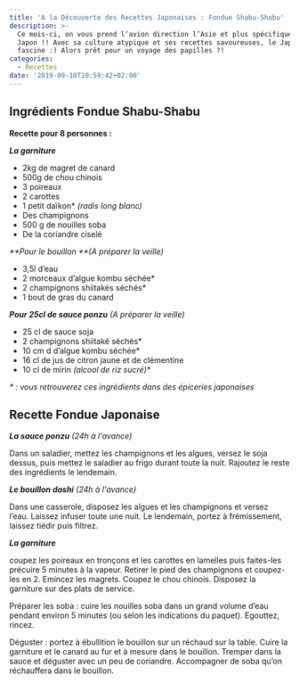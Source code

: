 ```yaml
---
title: 'A la Découverte des Recettes Japonaises : Fondue Shabu-Shabu'
description: >-
  Ce mois-ci, on vous prend l’avion direction l’Asie et plus spécifiquement le
  Japon !! Avec sa culture atypique et ses recettes savoureuses, le Japon
  fascine :) Alors prêt pour un voyage des papilles ?!
categories:
  - Recettes
date: '2019-09-10T10:59:42+02:00'
---
```

## Ingrédients Fondue Shabu-Shabu

**Recette pour 8 personnes :**

**_La garniture_**

* 2kg de magret de canard
* 500g de chou chinois
* 3 poireaux
* 2 carottes
* 1 petit daïkon* _(radis long blanc)_
* Des champignons
* 500 g de nouilles soba
* De la coriandre ciselé

_**Pour le bouillon **(A préparer la veille)_

* 3,5l d’eau
* 2 morceaux d’algue kombu séchée*
* 2 champignons shiitakés séchés*
* 1 bout de gras du canard

_**Pour 25cl de sauce ponzu**_ _(A préparer la veille)_

* 25 cl de sauce soja
* 2 champignons shiitaké séchés*
* 10 cm d d’algue kombu séchée*
* 16 cl de jus de citron jaune et de clémentine
* 10 cl de mirin _(alcool de riz sucré)*_

_\* : vous retrouverez ces ingrédients dans des épiceries japonaises_



## Recette Fondue Japonaise

_**La sauce ponzu**_ _(24h à l'avance)_

Dans un saladier, mettez les champignons et les algues, versez le soja dessus, puis mettez le saladier au frigo durant toute la nuit. Rajoutez le reste des ingrédients le lendemain.

_**Le bouillon dashi**_ _(24h à l'avance)_

Dans une casserole, disposez les algues et les champignons et versez l’eau. Laissez infuser toute une nuit. Le lendemain, portez à frémissement, laissez tiédir puis filtrez.

_**La garniture**_ 

coupez les poireaux en tronçons et les carottes en lamelles puis faites-les précuire 5 minutes à la vapeur. Retirer le pied des champignons et coupez-les en 2. Emincez les magrets. Coupez le chou chinois. Disposez la garniture sur des plats de service.



Préparer les soba : cuire les nouilles soba dans un grand volume d’eau pendant environ 5 minutes (ou selon les indications du paquet). Egouttez, rincez.



Déguster : portez à ébullition le bouillon sur un réchaud sur la table. Cuire la garniture et le canard au fur et à mesure dans le bouillon. Tremper dans la sauce et déguster avec un peu de coriandre. Accompagner de soba qu’on réchauffera dans le bouillon.
